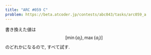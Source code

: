 ```yaml
---
title: "ARC #059 C"
problem: https://beta.atcoder.jp/contests/abc043/tasks/arc059_a
---
```

書き換えた値は $$ [\min\{a_i\}, \max\{a_i\}] $$ のどれかになるので, すべて試す.

